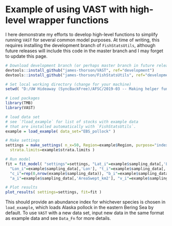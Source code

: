 # Example of using VAST with high-level wrapper functions

I here demonstrate my efforts to develop high-level functions to simplify running `VAST` for several common model purposes.  At time of writing, this requires installing the development branch of `FishStatsUtils`, although future releases will include this code in the master branch and I may forget to update this page.

```R
# Download development branch (or perhaps master branch in future releases)
devtools::install_github("james-thorson/VAST", ref="development")
devtools::install_github("james-thorson/FishStatsUtils", ref="development")

# Set local working directory (change for your machine)
setwd( "D:/UW Hideaway (SyncBackFree)/AFSC/2019-03 -- Making helper functions for VAST" )

# Load packages
library(TMB)               
library(VAST)

# load data set
# see `?load_example` for list of stocks with example data 
# that are installed automatically with `FishStatsUtils`. 
example = load_example( data_set="EBS_pollock" )

# Make settings
settings = make_settings( n_x=50, Region=example$Region, purpose="index", 
  strata.limits=example$strata.limits )

# Run model
fit = fit_model( "settings"=settings, "Lat_i"=example$sampling_data[,'Lat'], 
  "Lon_i"=example$sampling_data[,'Lon'], "t_i"=example$sampling_data[,'Year'], 
  "c_i"=rep(0,nrow(example$sampling_data)), "b_i"=example$sampling_data[,'Catch_KG'], 
  "a_i"=example$sampling_data[,'AreaSwept_km2'], "v_i"=example$sampling_data[,'Vessel'] )

# Plot results
plot_results( settings=settings, fit=fit )
```

This should provide an abundance index for whichever species is chosen in `load_example`, which loads Alaska pollock in the eastern Bering Sea by default. To use `VAST` with a new data set, input new data in the same format as example data and see `Data_Fn` for more details.